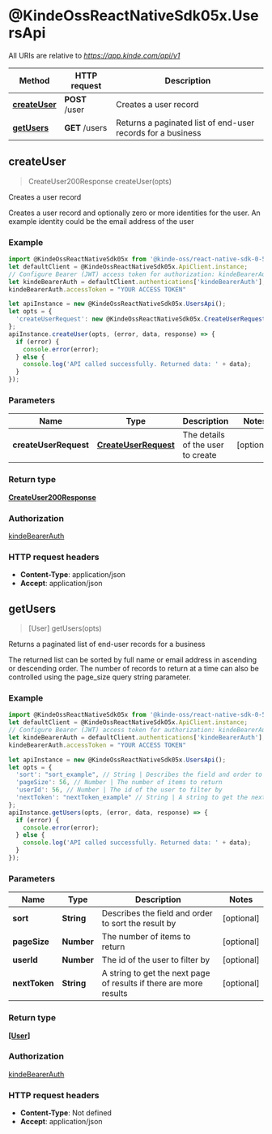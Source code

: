 # @KindeOssReactNativeSdk05x.UsersApi

All URIs are relative to *https://app.kinde.com/api/v1*

| Method                                   | HTTP request   | Description                                                 |
| ---------------------------------------- | -------------- | ----------------------------------------------------------- |
| [**createUser**](UsersApi.md#createUser) | **POST** /user | Creates a user record                                       |
| [**getUsers**](UsersApi.md#getUsers)     | **GET** /users | Returns a paginated list of end-user records for a business |

## createUser

> CreateUser200Response createUser(opts)

Creates a user record

Creates a user record and optionally zero or more identities for the user. An example identity could be the email address of the user

### Example

```javascript
import @KindeOssReactNativeSdk05x from '@kinde-oss/react-native-sdk-0-5x';
let defaultClient = @KindeOssReactNativeSdk05x.ApiClient.instance;
// Configure Bearer (JWT) access token for authorization: kindeBearerAuth
let kindeBearerAuth = defaultClient.authentications['kindeBearerAuth'];
kindeBearerAuth.accessToken = "YOUR ACCESS TOKEN"

let apiInstance = new @KindeOssReactNativeSdk05x.UsersApi();
let opts = {
  'createUserRequest': new @KindeOssReactNativeSdk05x.CreateUserRequest() // CreateUserRequest | The details of the user to create
};
apiInstance.createUser(opts, (error, data, response) => {
  if (error) {
    console.error(error);
  } else {
    console.log('API called successfully. Returned data: ' + data);
  }
});
```

### Parameters

| Name                  | Type                                          | Description                       | Notes      |
| --------------------- | --------------------------------------------- | --------------------------------- | ---------- |
| **createUserRequest** | [**CreateUserRequest**](CreateUserRequest.md) | The details of the user to create | [optional] |

### Return type

[**CreateUser200Response**](CreateUser200Response.md)

### Authorization

[kindeBearerAuth](../README.md#kindeBearerAuth)

### HTTP request headers

-   **Content-Type**: application/json
-   **Accept**: application/json

## getUsers

> [User] getUsers(opts)

Returns a paginated list of end-user records for a business

The returned list can be sorted by full name or email address in ascending or descending order. The number of records to return at a time can also be controlled using the page_size query string parameter.

### Example

```javascript
import @KindeOssReactNativeSdk05x from '@kinde-oss/react-native-sdk-0-5x';
let defaultClient = @KindeOssReactNativeSdk05x.ApiClient.instance;
// Configure Bearer (JWT) access token for authorization: kindeBearerAuth
let kindeBearerAuth = defaultClient.authentications['kindeBearerAuth'];
kindeBearerAuth.accessToken = "YOUR ACCESS TOKEN"

let apiInstance = new @KindeOssReactNativeSdk05x.UsersApi();
let opts = {
  'sort': "sort_example", // String | Describes the field and order to sort the result by
  'pageSize': 56, // Number | The number of items to return
  'userId': 56, // Number | The id of the user to filter by
  'nextToken': "nextToken_example" // String | A string to get the next page of results if there are more results
};
apiInstance.getUsers(opts, (error, data, response) => {
  if (error) {
    console.error(error);
  } else {
    console.log('API called successfully. Returned data: ' + data);
  }
});
```

### Parameters

| Name          | Type       | Description                                                        | Notes      |
| ------------- | ---------- | ------------------------------------------------------------------ | ---------- |
| **sort**      | **String** | Describes the field and order to sort the result by                | [optional] |
| **pageSize**  | **Number** | The number of items to return                                      | [optional] |
| **userId**    | **Number** | The id of the user to filter by                                    | [optional] |
| **nextToken** | **String** | A string to get the next page of results if there are more results | [optional] |

### Return type

[**[User]**](User.md)

### Authorization

[kindeBearerAuth](../README.md#kindeBearerAuth)

### HTTP request headers

-   **Content-Type**: Not defined
-   **Accept**: application/json
